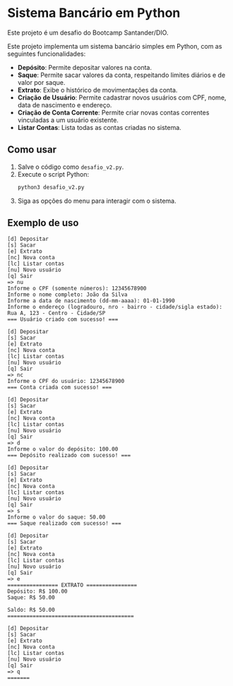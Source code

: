 # Sistema Bancário em Python

Este projeto é um desafio do Bootcamp Santander/DIO.

Este projeto implementa um sistema bancário simples em Python, com as seguintes funcionalidades:

- **Depósito**: Permite depositar valores na conta.
- **Saque**: Permite sacar valores da conta, respeitando limites diários e de valor por saque.
- **Extrato**: Exibe o histórico de movimentações da conta.
- **Criação de Usuário**: Permite cadastrar novos usuários com CPF, nome, data de nascimento e endereço.
- **Criação de Conta Corrente**: Permite criar novas contas correntes vinculadas a um usuário existente.
- **Listar Contas**: Lista todas as contas criadas no sistema.

## Como usar

1.  Salve o código como `desafio_v2.py`.
2.  Execute o script Python:
    ```bash
    python3 desafio_v2.py
    ```
3.  Siga as opções do menu para interagir com o sistema.

## Exemplo de uso

```
[d] Depositar
[s] Sacar
[e] Extrato
[nc] Nova conta
[lc] Listar contas
[nu] Novo usuário
[q] Sair
=> nu
Informe o CPF (somente números): 12345678900
Informe o nome completo: João da Silva
Informe a data de nascimento (dd-mm-aaaa): 01-01-1990
Informe o endereço (logradouro, nro - bairro - cidade/sigla estado): Rua A, 123 - Centro - Cidade/SP
=== Usuário criado com sucesso! ===

[d] Depositar
[s] Sacar
[e] Extrato
[nc] Nova conta
[lc] Listar contas
[nu] Novo usuário
[q] Sair
=> nc
Informe o CPF do usuário: 12345678900
=== Conta criada com sucesso! ===

[d] Depositar
[s] Sacar
[e] Extrato
[nc] Nova conta
[lc] Listar contas
[nu] Novo usuário
[q] Sair
=> d
Informe o valor do depósito: 100.00
=== Depósito realizado com sucesso! ===

[d] Depositar
[s] Sacar
[e] Extrato
[nc] Nova conta
[lc] Listar contas
[nu] Novo usuário
[q] Sair
=> s
Informe o valor do saque: 50.00
=== Saque realizado com sucesso! ===

[d] Depositar
[s] Sacar
[e] Extrato
[nc] Nova conta
[lc] Listar contas
[nu] Novo usuário
[q] Sair
=> e
================ EXTRATO ================
Depósito: R$ 100.00
Saque: R$ 50.00

Saldo: R$ 50.00
========================================

[d] Depositar
[s] Sacar
[e] Extrato
[nc] Nova conta
[lc] Listar contas
[nu] Novo usuário
[q] Sair
=> q
=======


